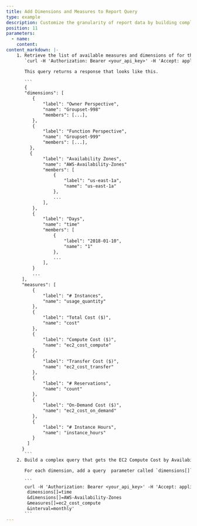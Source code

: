```yaml
---
title: Add Dimensions and Measures to Report Query
type: example
description: Customize the granularity of report data by building complex queries that employ measures, dimensions, and filters. This example shows how to build a complex query to get the EC2 Compute Cost by Availability Zone for a monthly granularity.
position: 11
parameters:
  - name:
    content:
content_markdown: |-
    1. Retrieve the list of available measures and dimensions of for the EC2 Instance Report.
       `curl -H 'Authorization: Bearer <your_api_key>' -H 'Accept: application/json' "https://chapi.cloudhealthtech.com/olap_reports/usage/instance/new"`

       This query returns a response that looks like this.

       ```
       {
       "dimensions": [
          {
              "label": "Owner Perspective",
              "name": "Groupset-998"
              "members": [...],
          },
          {
              "label": "Function Perspective",
              "name": "Groupset-999"
              "members": [...],
         },
         {
              "label": "Availability Zones",
              "name": "AWS-Availability-Zones"
              "members": [
                  {
                      "label": "us-east-1a",
                      "name": "us-east-1a"
                  },
                  ...
              ],
          },
          {
              "label": "Days",
              "name": "time"
              "members": [
                  {
                      "label": "2018-01-10",
                      "name": "1"
                  },
                  ...
              ],
          }
          ...
      ],
      "measures": [
          {
              "label": "# Instances",
              "name": "usage_quantity"
          },
          {
              "label": "Total Cost ($)",
              "name": "cost"
          },
          {
              "label": "Compute Cost ($)",
              "name": "ec2_cost_compute"
          },
          {
              "label": "Transfer Cost ($)",
              "name": "ec2_cost_transfer"
          },
          {
              "label": "# Reservations",
              "name": "count"
          },
          {
              "label": "On-Demand Cost ($)",
              "name": "ec2_cost_on_demand"
          },
          {
              "label": "# Instance Hours",
              "name": "instance_hours"
          }
        ]
      }
       ```
    2. Build a complex query that gets the EC2 Compute Cost by Availability Zone for a monthly granularity.

       For each dimension, add a query  parameter called `dimensions[]` and for each measure add a parameter called `measures[]`. For each of these parameters, specify one or more values that you received when querying the `/new` endpoint. In general, the dimensions available are `hourly`, `daily`, `weekly`, and `monthly`. You can add up to 4 dimensions.

       ```
       curl -H 'Authorization: Bearer <your_api_key>' -H 'Accept: application/json' 'https://chapi.cloudhealthtech.com/olap_reports/usage/instance?
        dimensions[]=time
        &dimensions[]=AWS-Availability-Zones
        &measures[]=ec2_cost_compute
        &interval=monthly'
       ```
---
```

